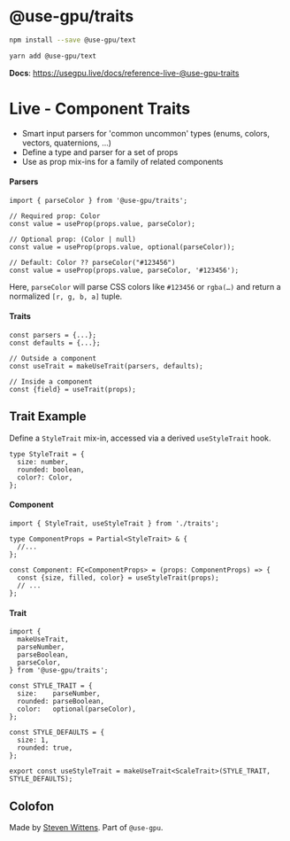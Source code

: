 # @use-gpu/traits

```sh
npm install --save @use-gpu/text
```

```sh
yarn add @use-gpu/text
```

**Docs**: https://usegpu.live/docs/reference-live-@use-gpu-traits

# Live - Component Traits

- Smart input parsers for 'common uncommon' types (enums, colors, vectors, quaternions, ...)
- Define a type and parser for a set of props
- Use as prop mix-ins for a family of related components

#### Parsers

```tsx
import { parseColor } from '@use-gpu/traits';

// Required prop: Color
const value = useProp(props.value, parseColor);

// Optional prop: (Color | null)
const value = useProp(props.value, optional(parseColor));

// Default: Color ?? parseColor("#123456")
const value = useProp(props.value, parseColor, '#123456');
```
Here, `parseColor` will parse CSS colors like `#123456` or `rgba(…)` and return a normalized `[r, g, b, a]` tuple.

#### Traits

```tsx
const parsers = {...};
const defaults = {...};

// Outside a component
const useTrait = makeUseTrait(parsers, defaults);

// Inside a component
const {field} = useTrait(props);
```

## Trait Example

Define a `StyleTrait` mix-in, accessed via a derived `useStyleTrait` hook.

```tsx
type StyleTrait = {
  size: number,
  rounded: boolean,
  color?: Color,
};
```

#### Component

```tsx
import { StyleTrait, useStyleTrait } from './traits';

type ComponentProps = Partial<StyleTrait> & {
  //...
};
  
const Component: FC<ComponentProps> = (props: ComponentProps) => {
  const {size, filled, color} = useStyleTrait(props);
  // ...
};
```

#### Trait

```tsx
import {
  makeUseTrait,
  parseNumber,
  parseBoolean,
  parseColor,
} from '@use-gpu/traits';

const STYLE_TRAIT = {
  size:    parseNumber,
  rounded: parseBoolean,
  color:   optional(parseColor),
};

const STYLE_DEFAULTS = {
  size: 1,
  rounded: true,
};

export const useStyleTrait = makeUseTrait<ScaleTrait>(STYLE_TRAIT, STYLE_DEFAULTS);
```


## Colofon

Made by [Steven Wittens](https://acko.net). Part of `@use-gpu`.

